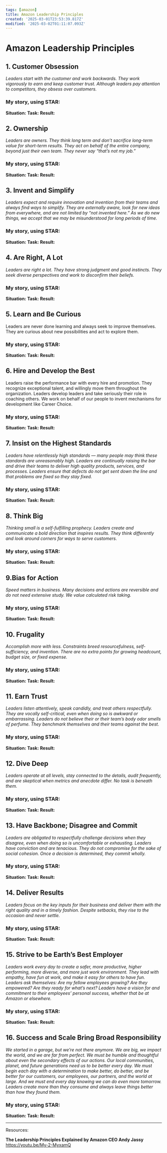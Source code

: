 ```yaml
---
tags: [amazon]
title: Amazon Leadership Principles
created: '2025-03-01T23:53:39.817Z'
modified: '2025-03-02T01:11:07.093Z'
---
```


# Amazon Leadership Principles
## 1. Customer Obsession
*Leaders start with the customer and work backwards. They work vigorously to earn and keep customer trust. Although leaders pay attention to competitors, they obsess over customers.*
### My story, using STAR: 
**Situation:** 
**Task:** 
**Result:** 

## 2. Ownership
*Leaders are owners. They think long term and don’t sacrifice long-term value for short-term results. They act on behalf of the entire company, beyond just their own team. They never say “that’s not my job.”*
### My story, using STAR: 
**Situation:** 
**Task:** 
**Result:** 

## 3. Invent and Simplify
*Leaders expect and require innovation and invention from their teams and always find ways to simplify. They are externally aware, look for new ideas from everywhere, and are not limited by “not invented here.” As we do new things, we accept that we may be misunderstood for long periods of time.*
### My story, using STAR: 
**Situation:** 
**Task:** 
**Result:** 

## 4. Are Right, A Lot
*Leaders are right a lot. They have strong judgment and good instincts. They seek diverse perspectives and work to disconfirm their beliefs.*
### My story, using STAR: 
**Situation:** 
**Task:** 
**Result:** 

## 5. Learn and Be Curious
Leaders are never done learning and always seek to improve themselves. They are curious about new possibilities and act to explore them.
### My story, using STAR: 
**Situation:** 
**Task:** 
**Result:** 

## 6. Hire and Develop the Best
Leaders raise the performance bar with every hire and promotion. They recognize exceptional talent, and willingly move them throughout the organization. Leaders develop leaders and take seriously their role in coaching others. We work on behalf of our people to invent mechanisms for development like Career Choice.
### My story, using STAR: 
**Situation:** 
**Task:** 
**Result:** 

## 7. Insist on the Highest Standards
*Leaders have relentlessly high standards — many people may think these standards are unreasonably high. Leaders are continually raising the bar and drive their teams to deliver high quality products, services, and processes. Leaders ensure that defects do not get sent down the line and that problems are fixed so they stay fixed.*
### My story, using STAR: 
**Situation:** 
**Task:** 
**Result:** 

## 8. Think Big
*Thinking small is a self-fulfilling prophecy. Leaders create and communicate a bold direction that inspires results. They think differently and look around corners for ways to serve customers.*
### My story, using STAR: 
**Situation:** 
**Task:** 
**Result:** 

## 9.Bias for Action
*Speed matters in business. Many decisions and actions are reversible and do not need extensive study. We value calculated risk taking.* 
### My story, using STAR: 
**Situation:** 
**Task:** 
**Result:** 

## 10. Frugality
*Accomplish more with less. Constraints breed resourcefulness, self-sufficiency, and invention. There are no extra points for growing headcount, budget size, or fixed expense.*
### My story, using STAR: 
**Situation:** 
**Task:** 
**Result:** 

## 11. Earn Trust
*Leaders listen attentively, speak candidly, and treat others respectfully. They are vocally self-critical, even when doing so is awkward or embarrassing. Leaders do not believe their or their team’s body odor smells of perfume. They benchmark themselves and their teams against the best.*
### My story, using STAR: 
**Situation:** 
**Task:** 
**Result:** 


## 12. Dive Deep
*Leaders operate at all levels, stay connected to the details, audit frequently, and are skeptical when metrics and anecdote differ. No task is beneath them.*
### My story, using STAR: 
**Situation:** 
**Task:** 
**Result:** 


## 13. Have Backbone; Disagree and Commit
*Leaders are obligated to respectfully challenge decisions when they disagree, even when doing so is uncomfortable or exhausting. Leaders have conviction and are tenacious. They do not compromise for the sake of social cohesion. Once a decision is determined, they commit wholly.*
### My story, using STAR: 
**Situation:** 
**Task:** 
**Result:** 

## 14. Deliver Results
*Leaders focus on the key inputs for their business and deliver them with the right quality and in a timely fashion. Despite setbacks, they rise to the occasion and never settle.*
### My story, using STAR: 
**Situation:** 
**Task:** 
**Result:** 


## 15. Strive to be Earth’s Best Employer
*Leaders work every day to create a safer, more productive, higher performing, more diverse, and more just work environment. They lead with empathy, have fun at work, and make it easy for others to have fun. Leaders ask themselves: Are my fellow employees growing? Are they empowered? Are they ready for what’s next? Leaders have a vision for and commitment to their employees’ personal success, whether that be at Amazon or elsewhere.*
### My story, using STAR: 
**Situation:** 
**Task:** 
**Result:** 


## 16. Success and Scale Bring Broad Responsibility
*We started in a garage, but we’re not there anymore. We are big, we impact the world, and we are far from perfect. We must be humble and thoughtful about even the secondary effects of our actions. Our local communities, planet, and future generations need us to be better every day. We must begin each day with a determination to make better, do better, and be better for our customers, our employees, our partners, and the world at large. And we must end every day knowing we can do even more tomorrow. Leaders create more than they consume and always leave things better than how they found them.*
### My story, using STAR: 
**Situation:** 
**Task:** 
**Result:** 



----
Resources:

 **The Leadership Principles Explained by Amazon CEO Andy Jassy**
https://youtu.be/My-2-MyxamQ
